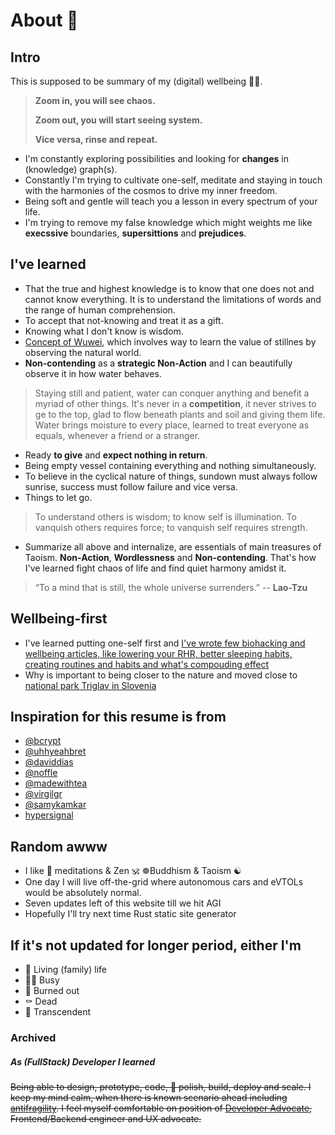 # About 🌈

## Intro
This is supposed to be summary of my (digital) wellbeing 💆‍♂️.

> **Zoom in, you will see chaos.**
>
> **Zoom out, you will start seeing system.**
>
> **Vice versa, rinse and repeat.**

- I'm constantly exploring possibilities and looking for **changes** in (knowledge) graph(s).
- Constantly I'm trying to cultivate one-self, meditate and staying in touch with the harmonies of the cosmos to drive my inner freedom.
- Being soft and gentle will teach you a lesson in every spectrum of your life.
- I'm trying to remove my false knowledge which might weights me like **execssive** boundaries, **supersittions** and **prejudices**.

## I've learned
- That the true and highest knowledge is to know that one does not and cannot know everything. It is to understand the limitations of words and the range of human comprehension. 
- To accept that not-knowing and treat it as a gift. 
- Knowing what I don't know is wisdom.
- [Concept of Wuwei](https://en.wikipedia.org/wiki/Wu_wei), which involves way to learn the value of stillnes by observing the natural world.
- **Non-contending** as a **strategic Non-Action** and I can beautifully observe it in how water behaves. 
> Staying still and patient, water can conquer anything and benefit a myriad of other things. It's never in a **competition**, it never strives to ge to the top, glad to flow beneath plants and soil and giving them life. Water brings moisture to every place, learned to treat everyone as equals, whenever a friend or a stranger.
- Ready **to give** and **expect nothing in return**.
- Being empty vessel containing everything and nothing simultaneously. 
- To believe in the cyclical nature of things, sundown must always follow sunrise, success must follow failure and vice versa. 
- Things to let go.
> To understand others is wisdom; to know self is illumination. To vanquish others requires force; to vanquish self requires strength.
- Summarize all above and internalize, are essentials of main treasures of Taoism. **Non-Action**, **Wordlessness** and **Non-contending**. That's how I've learned fight chaos of life and find quiet harmony amidst it.

> “To a mind that is still, the whole universe surrenders.” -- **Lao-Tzu**

## Wellbeing-first

- I've learned putting one-self first and [I've wrote few biohacking and wellbeing articles, like lowering your RHR, better sleeping habits, creating routines and habits and what's compouding effect](https://yangwao.medium.com/)
- Why is important to being closer to the nature and moved close to [national park Triglav in Slovenia](https://en.wikipedia.org/wiki/Triglav)


## Inspiration for this resume is from
* [@bcrypt](https://diracdeltas.github.io/blog/about)
* [@uhhyeahbret](https://bret.io)
* [@daviddias](https://daviddias.me/about)
* [@noffle](http://blog.eight45.net/2017/01/11/eight-years.html)
* [@madewithtea](https://www.madewithtea.com)
* [@virgilgr](http://virgil.gr)
* [@samykamkar](https://samy.pl)
* [hypersignal](https://en.wiktionary.org/wiki/hypersignal)

## Random awww
* I like 🙏 meditations & Zen 🕉️ ☸️Buddhism & Taoism ☯️
* One day I will live off-the-grid where autonomous cars and eVTOLs would be absolutely normal.
* Seven updates left of this website till we hit AGI
* Hopefully I'll try next time Rust static site generator

## If it's not updated for longer period, either I'm 
* 🕺 Living (family) life 
* 👨‍💻 Busy 
* 🚨 Burned out 
* ⚰️ Dead 
* 🧠 Transcendent 

### Archived

##### As (FullStack) Developer I learned
~~Being able to design, prototype, code, 💅 polish, build, deploy and scale. 
I keep my mind calm, when there is known scenario ahead including [antifragility](https://en.wikipedia.org/wiki/Antifragility). 
I feel myself comfortable on position of [Developer Advocate](https://www.quora.com/What-exactly-is-the-job-of-a-developer-advocate), 
Frontend/Backend engineer and UX advocate.~~